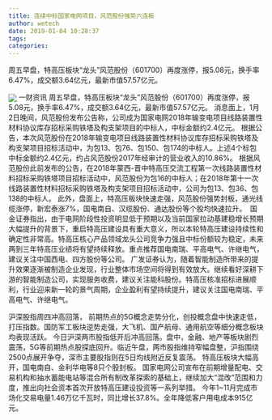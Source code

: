 ```yaml
---
title: 连续中标国家电网项目，风范股份强势六连板
author: wetech
date: 2019-01-04 10:28:37
tags: 
categories: 
---
```

周五早盘，特高压板块“龙头”风范股份（601700）再度涨停，报5.08元，换手率6.47%，成交额3.64亿元，最新市值57.57亿元。
<!-- more -->
<img align="center" border="0" src="https://imgcdn.yicai.com/uppics/images/2019/01/070e2450856f76c238a16cac40f0df36.jpg" />
一财资讯
周五早盘，特高压板块“龙头”风范股份（601700）再度涨停，报5.08元，换手率6.47%，成交额3.64亿元，最新市值57.57亿元。
消息面上，1月2日晚间，风范股份发布公告称，公司成为国家电网2018年输变电项目线路装置性材料协议库存招标采购铁塔及构支架项目的中标人，中标金额约2.4亿元。
根据公告，本次风范股份在2018年输变电项目线路装置性材料协议库存招标采购铁塔及构支架项目招标活动中，为包13、包76、包150、包174的中标人。上述4个标包中标金额约2.4亿元，约占风范股份2017年经审计的营业收入的10.86%。
根据风范股份此前发布的公告，在2018年蒙西-晋中特高压交流工程第一次线路装置性材料招标采购铁塔项目招标活动中，风范股份为包16的中标人；在2018年第十一次线路装置性材料招标采购铁塔及构支架项目招标活动中，公司为包13、包36、包138的中标人。
此外，盘面上，特高压板块快速走强，风范股份强势封板，通光线缆涨停，新宏泰涨7%，国电南自、汉缆股份、通达股份等个股均快速拉升。 
国金证券指出，由于电网阶段性投资明显低于预期以及当前国家拉动基建稳增长预期大幅提升的背景下，重启特高压建设具有重大意义，所以本轮特高压建设持续性和确定性非常高。特高压核心产品领域龙头公司竞争力强且中标份额较为稳定，未来两到三年特高压业绩将有望持续释放。重点推荐国电南瑞、平高电气、许继电气，建议关注中国西电、四方股份等公司。
广发证券认为，随着智能制造所带来的提升效果逐渐被制造企业发现，行业整体市场空间将得到有效放大。继续看好深耕下游的智能制造公司，实现服务收费，建议关注能科股份。特高压核准招标进展顺利，行业迎来新一轮的景气周期，企业盈利有望持续提升，建议关注国电南瑞、平高电气、许继电气。
 
 
沪深股指周四冲高回落， 前期热点的5G概念走势分化，创投概念盘中快速走低，打压指数。国防军工板块逆势走强，大飞机、国产航母、通用航空等细分概念板块均表现活跃。
今日沪深两市股指低开后冲高回落。盘中，金融、地产等板块剧烈震荡，5G等前期热点股探底回升。临近午盘，两市股指维持窄幅盘整，沪指围绕2500点展开争夺，深市主要股指则在5日均线附近反复震荡。
特高压板块大幅高开，国电南自、金利华电等8只个股封板。
国家电网公司宣布在前期增量配电、交易机构和抽水蓄能电站等混合所有制改革探索的基础上，继续加大“混改”范围和力度，推出向社会资本首次开放特高压建设投资等一系列举措。
今年1~11月完成市场化交易电量1.46万亿千瓦时，同比增长37.8%。全年降低客户用电成本915亿元。
